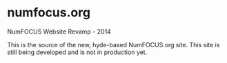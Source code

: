 numfocus.org
============

NumFOCUS Website Revamp - 2014

This is the source of the new, hyde-based NumFOCUS.org site. This site is still being developed and is not in production yet.
